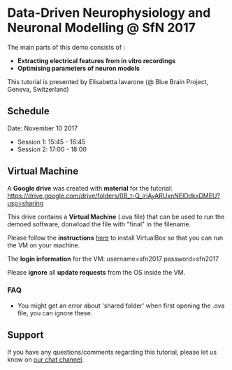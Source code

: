 # Data-Driven Neurophysiology and Neuronal Modelling @ SfN 2017

The main parts of this demo consists of :
* **Extracting electrical features from in vitro recordings**
* **Optimising parameters of neuron models**

This tutorial is presented by Elisabetta Iavarone (@ Blue Brain Project, Geneva, Switzerland)

## Schedule

Date: November 10 2017
* Session 1: 15:45 - 16:45
* Session 2: 17:00 - 18:00


## Virtual Machine

A **Google drive** was created with **material** for the tutorial:
https://drive.google.com/drive/folders/0B_t-Q_iriAyARUxnNElDdkxDMEU?usp=sharing

This drive contains a **Virtual Machine** (.ova file) that can be used to run the demoed software, donwload the file with "final" in the filename.

Please follow the **instructions** [here](https://github.com/BlueBrain/SimulationTutorials/tree/master/General/Installation) to install VirtualBox so that you can run the VM on your machine.

The **login information** for the VM: username=sfn2017 password=sfn2017

Please **ignore** all **update requests** from the OS inside the VM.

### FAQ

* You might get an error about 'shared folder' when first opening the .ova file, you can ignore these.

## Support

If you have any questions/comments regarding this tutorial, 
please let us know on [our chat channel](https://gitter.im/BlueBrain/SimulationTutorials).
